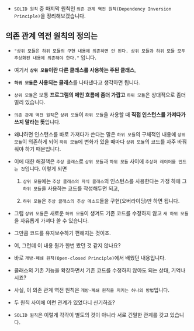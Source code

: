 + `SOLID 원칙` 중 마지막 원칙인 `의존 관계 역전 원칙(Dependency Inversion Principle)`을 정리해보겠습니다. 

## 의존 관계 역전 원칙의 정의는 

+ `"상위 모듈은 하위 모듈의 구현 내용에 의존하면 안 된다. 상위 모듈과 하위 모듈 모두 추상화된 내용에 의존해야 한다."` 입니다.

+ 여기서 **`상위 모듈`이란 다른 클래스를 사용하는 주된 클래스**, 

+ **`하위 모듈`은 사용되는 클래스**를 나타낸다고 생각하면 됩니다. 

+ `상위 모듈`은 보통 **프로그램의 메인 흐름에 좀더 가깝고** `하위 모듈`은 상대적으로 좀더 멀리 있습니다.

+ `의존 관계 역전 원칙`은 `상위 모듈`이 `하위 모듈`을 사용할 때 **직접 인스턴스를 가져다가 쓰지 말라는 뜻**입니다. 

+ 왜냐하면 인스턴스를 바로 가져다가 쓴다는 말은 `하위 모듈`의 구체적인 내용에 `상위 모듈`이 의존하게 되어 `하위 모듈`에 변화가 있을 때마다 `상위 모듈`의 코드를 자주 바꿔줘야 하기 때문입니다. 

+ 이에 대한 해결책은 `추상 클래스`로 `상위 모듈`과 `하위 모듈` 사이에 `추상화 레이어를 만드는 것`입니다. 이렇게 되면

    1. `상위 모듈`에는 `추상 클래스의 자식 클래스`의 인스턴스를 사용한다는 가정 하에 그 `하위 모듈`을 사용하는 코드를 작성해두면 되고,

    2. `하위 모듈`은 `추상 클래스의 추상 메소드`들을 구현(오버라이딩)만 하면 됩니다.

+ 그럼 `상위 모듈`은 새로운 `하위 모듈`이 생겨도 기존 코드를 수정하지 않고 `새 하위 모듈`을 자유롭게 가져다 쓸 수 있습니다. 

+ 그만큼 코드를 유지보수하기 편해지는 것이죠. 

+ 어, 그런데 이 내용 뭔가 한번 봤던 것 같지 않나요? 

+ 바로 `개방-폐쇄 원칙(Open-closed Principle)`에서 배웠던 내용입니다.

+ 클래스의 기존 기능을 확장하면서 기존 코드를 수정하지 않아도 되는 상태, 기억나시죠? 

+ 사실, 이 의존 관계 역전 원칙은 `개방-폐쇄 원칙을 지키는 하나의 방법`입니다. 

+ 두 원칙 사이에 이런 관계가 있었다니 신기하죠? 

+ `SOLID 원칙`은 이렇게 각각이 별도의 것이 아니라 서로 긴밀한 관계를 갖고 있습니다.